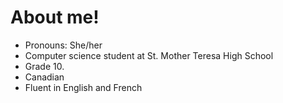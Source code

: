 # About me! 
- Pronouns: She/her
- Computer science student at St. Mother Teresa High School
- Grade 10.
- Canadian
- Fluent in English and French
